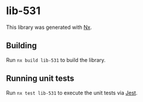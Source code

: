 # lib-531

This library was generated with [Nx](https://nx.dev).

## Building

Run `nx build lib-531` to build the library.

## Running unit tests

Run `nx test lib-531` to execute the unit tests via [Jest](https://jestjs.io).
